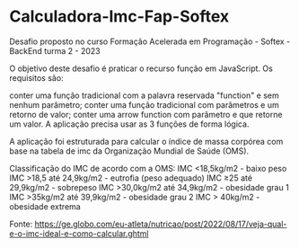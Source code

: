 # Calculadora-Imc-Fap-Softex
Desafio proposto no curso Formação Acelerada em Programação - Softex - BackEnd turma 2 - 2023

O objetivo deste desafio é praticar o recurso função em JavaScript. Os requisitos são:

conter uma função tradicional com a palavra reservada "function" e sem nenhum parâmetro;
conter uma função tradicional com parâmetros e um retorno de valor;
conter uma arrow function com parâmetro e que retorne um valor.
A aplicação precisa usar as 3 funções de forma lógica.

A aplicação foi estruturada para calcular o índice de massa corpórea com base na tabela de imc da Organização Mundial de Saúde (OMS).

Classificação do IMC de acordo com a OMS:
IMC <18,5kg/m2 - baixo peso IMC >18,5 até 24,9kg/m2 - eutrofia (peso adequado) IMC ≥25 até 29,9kg/m2 - sobrepeso IMC >30,0kg/m2 até 34,9kg/m2 - obesidade grau 1 IMC >35kg/m2 até 39,9kg/m2 - obesidade grau 2 IMC > 40kg/m2 - obesidade extrema

Fonte: https://ge.globo.com/eu-atleta/nutricao/post/2022/08/17/veja-qual-e-o-imc-ideal-e-como-calcular.ghtml